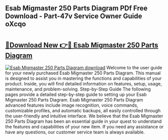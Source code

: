 ## Esab Migmaster 250 Parts Diagram PDf Free Download - Part-47v Service Owner Guide oXcqo

# <h2><a href="http://dfmi6u.blite.top/?on=Esab+Migmaster+250+Parts+Diagram">🔗Download New 👉🔴 Esab Migmaster 250 Parts Diagram</a></h2>

[![Esab Migmaster 250 Parts Diagram download](https://i.imgur.com/lujVjoI.png)](http://dfmi6u.blite.top/?on=Esab+Migmaster+250+Parts+Diagram)
Welcome to the user guide for your newly purchased Esab Migmaster 250 Parts Diagram. This manual is designed to assist you in mastering the functions and capabilities of your product. Inside, you will find detailed information on features, setup, usage, maintenance, and problem-solving. Step-by-Step Guide The following pages provide a detailed step-by-step guide to setting up your Esab Migmaster 250 Parts Diagram. Esab Migmaster 250 Parts Diagram advanced features include image recognition, voice commands, customizable profiles, and automatic backups, all easily controlled through the user-friendly and intuitive interface. We believe that the Esab Migmaster 250 Parts Diagram has been an essential guide in your quest to understand the features and capabilities of your new item. If you need any assistance or have any questions, our customer service team is always available.

